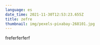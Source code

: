 ```yaml
---
language: es
date_time: 2021-11-30T12:53:23.655Z
title: zefre
thumbnail: img/pexels-pixabay-268101.jpg
---
```

freferferferf